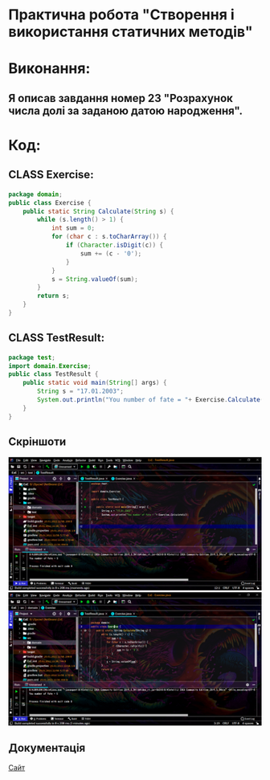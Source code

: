 # Практична робота "Створення і використання статичних методів"

# Виконання:

## Я описав завдання номер 23 "Розрахунок числа долі за заданою датою народження".

# Код:

## CLASS Exercise:
```java
package domain;
public class Exercise {
    public static String Calculate(String s) {
        while (s.length() > 1) {
            int sum = 0;
            for (char c : s.toCharArray()) {
                if (Character.isDigit(c)) {
                    sum += (c - '0');
                }
            }
            s = String.valueOf(sum);
        }
        return s;
    }
}
``` 
## CLASS TestResult:
```java
package test;
import domain.Exercise;
public class TestResult {
    public static void main(String[] args) {
        String s = "17.01.2003";
        System.out.println("You number of fate = "+ Exercise.Calculate(s));
    }
}
``` 
## Скріншоти

![Done](https://github.com/ppc-ntu-khpi/35---static-methods-KyshynetsVlad/blob/master/Scrins/1.png "Done")
![Done](https://github.com/ppc-ntu-khpi/35---static-methods-KyshynetsVlad/blob/master/Scrins/2.png "Done")

## Документація
[Сайт](https://ppc-ntu-khpi.github.io/35---static-methods-KyshynetsVlad/)
